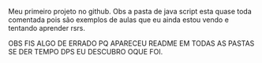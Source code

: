 Meu primeiro projeto no  github. 
Obs a pasta de java script esta quase toda comentada pois são exemplos
 de aulas que eu ainda estou vendo e tentando aprender rsrs.  
 
 OBS FIS ALGO DE ERRADO PQ APARECEU README EM TODAS AS PASTAS SE DER TEMPO DPS EU DESCUBRO OQUE FOI.
